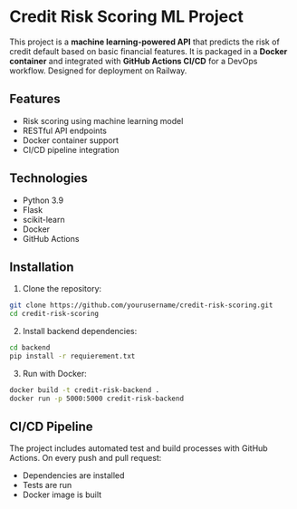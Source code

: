 # Credit Risk Scoring ML Project

This project is a **machine learning-powered API** that predicts the risk of credit default based on basic financial features. It is packaged in a **Docker container** and integrated with **GitHub Actions CI/CD** for a DevOps workflow. Designed for deployment on Railway.
## Features

- Risk scoring using machine learning model
- RESTful API endpoints
- Docker container support
- CI/CD pipeline integration

## Technologies

- Python 3.9
- Flask
- scikit-learn
- Docker
- GitHub Actions


## Installation

1. Clone the repository:
```bash
git clone https://github.com/yourusername/credit-risk-scoring.git
cd credit-risk-scoring
```

2. Install backend dependencies:
```bash
cd backend
pip install -r requierement.txt
```

3. Run with Docker:
```bash
docker build -t credit-risk-backend .
docker run -p 5000:5000 credit-risk-backend
```


## CI/CD Pipeline

The project includes automated test and build processes with GitHub Actions. On every push and pull request:
- Dependencies are installed
- Tests are run
- Docker image is built
